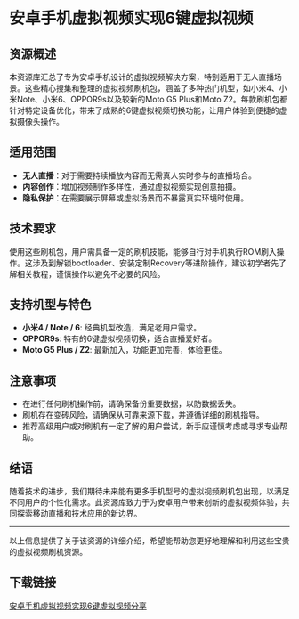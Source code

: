 # 安卓手机虚拟视频实现6键虚拟视频

## 资源概述
本资源库汇总了专为安卓手机设计的虚拟视频解决方案，特别适用于无人直播场景。这些精心搜集和整理的虚拟视频刷机包，涵盖了多种热门机型，如小米4、小米Note、小米6、OPPOR9s以及较新的Moto G5 Plus和Moto Z2。每款刷机包都针对特定设备优化，带来了成熟的6键虚拟视频切换功能，让用户体验到便捷的虚拟摄像头操作。

## 适用范围
- **无人直播**：对于需要持续播放内容而无需真人实时参与的直播场合。
- **内容创作**：增加视频制作多样性，通过虚拟视频实现创意拍摄。
- **隐私保护**：在需要展示屏幕或虚拟场景而不暴露真实环境时使用。

## 技术要求
使用这些刷机包，用户需具备一定的刷机技能，能够自行对手机执行ROM刷入操作。这涉及到解锁bootloader、安装定制Recovery等进阶操作，建议初学者先了解相关教程，谨慎操作以避免不必要的风险。

## 支持机型与特色
- **小米4 / Note / 6**: 经典机型改造，满足老用户需求。
- **OPPOR9s**: 特有的6键虚拟视频切换，适合直播爱好者。
- **Moto G5 Plus / Z2**: 最新加入，功能更加完善，体验更佳。

## 注意事项
- 在进行任何刷机操作前，请确保备份重要数据，以防数据丢失。
- 刷机存在变砖风险，请确保从可靠来源下载，并遵循详细的刷机指导。
- 推荐高级用户或对刷机有一定了解的用户尝试，新手应谨慎考虑或寻求专业帮助。

## 结语
随着技术的进步，我们期待未来能有更多手机型号的虚拟视频刷机包出现，以满足不同用户的个性化需求。此资源库致力于为安卓用户带来创新的虚拟视频体验，共同探索移动直播和技术应用的新边界。

---

以上信息提供了关于该资源的详细介绍，希望能帮助您更好地理解和利用这些宝贵的虚拟视频刷机资源。

## 下载链接

[安卓手机虚拟视频实现6键虚拟视频分享](https://pan.quark.cn/s/186977d8994e)